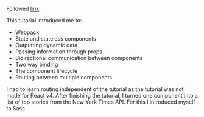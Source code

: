 Followed [link](https://www.youtube.com/playlist?list=PL55RiY5tL51oyA8euSROLjMFZbXaV7skS "Academind's tutorial 'ReactJS Basics'"):

This tutorial introduced me to:
* Webpack
* State and stateless components
* Outputting dynamic data
* Passing information through props
* Bidirectional communication between components
* Two way binding
* The component lifecycle
* Routing between multiple components

I had to learn routing independent of the tutorial as the tutorial was not made
for React v4. After finishing the tutorial, I turned one component into a list
of top stories from the New York Times API. For this I introduced myself to Sass.

